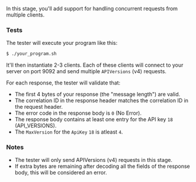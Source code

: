 In this stage, you'll add support for handling concurrent requests from multiple clients.

### Tests

The tester will execute your program like this:

```bash
$ ./your_program.sh
```

It'll then instantiate 2-3 clients. Each of these clients will connect to your server on port 9092 and send multiple `APIVersions` (v4) requests.

For each response, the tester will validate that:

- The first 4 bytes of your response (the "message length") are valid.
- The correlation ID in the response header matches the correlation ID in the request header.
- The error code in the response body is `0` (No Error).
- The response body contains at least one entry for the API key `18` (API_VERSIONS).
- The `MaxVersion` for the `ApiKey` `18` is atleast `4`.

### Notes

- The tester will only send APIVersions (v4) requests in this stage.
- If extra bytes are remaining after decoding all the fields of the response body, this will be considered an error.